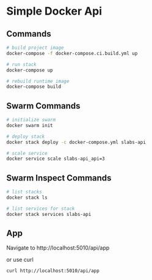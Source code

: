 ﻿# Simple Docker Api

## Commands

```bash
# build project image
docker-compose -f docker-compose.ci.build.yml up

# run stack
docker-compose up

# rebuild runtime image
docker-compose build
```

## Swarm Commands

```bash
# initialize swarm
docker swarm init

# deploy stack
docker stack deploy -c docker-compose.yml slabs-api

# scale service
docker service scale slabs-api_api=3
```

## Swarm Inspect Commands

```bash
# list stacks
docker stack ls

# list services for stack
docker stack services slabs-api
```

## App
Navigate to http://localhost:5010/api/app

or use curl

```bash
curl http://localhost:5010/api/app
```